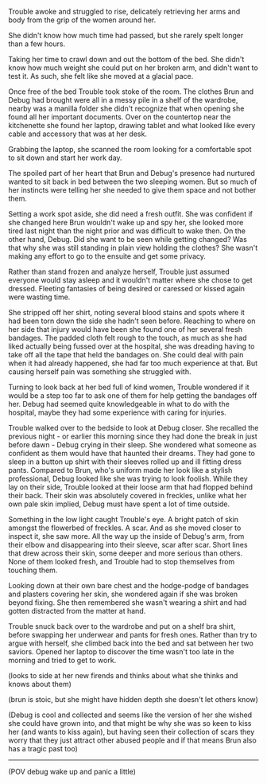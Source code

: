 Trouble awoke and struggled to rise, delicately retrieving her arms and body from the grip of the women around her.

She didn't know how much time had passed, but she rarely spelt longer than a few hours. 

Taking her time to crawl down and out the bottom of the bed. She didn't know how much weight she could put on her broken arm, and didn't want to test it. As such, she felt like she moved at a glacial pace. 

Once free of the bed Trouble took stoke of the room. The clothes Brun and Debug had brought were all in a messy pile in a shelf of the wardrobe, nearby was a manilla folder she didn't recognize that when opening she found all her important documents. Over on the countertop near the kitchenette she found her laptop, drawing tablet and what looked like every cable and accessory that was at her desk.

Grabbing the laptop, she scanned the room looking for a comfortable spot to sit down and start her work day.

The spoiled part of her heart that Brun and Debug's presence had nurtured wanted to sit back in bed between the two sleeping women. But so much of her instincts were telling her she needed to give them space and not bother them.

Setting a work spot aside, she did need a fresh outfit. She was confident if she changed here Brun wouldn't wake up and spy her, she looked more tired last night than the night prior and was difficult to wake then. On the other hand, Debug. Did she want to be seen while getting changed? Was that why she was still standing in plain view holding the clothes? She wasn't making any effort to go to the ensuite and get some privacy. 

Rather than stand frozen and analyze herself, Trouble just assumed everyone would stay asleep and it wouldn't matter where she chose to get dressed. Fleeting fantasies of being desired or caressed or kissed again were wasting time. 

She stripped off her shirt, noting several blood stains and spots where it had been torn down the side she hadn't seen before. Reaching to where on her side that injury would have been she found one of her several fresh bandages. The padded cloth felt rough to the touch, as much as she had liked actually being fussed over at the hospital, she was dreading having to take off all the tape that held the bandages on. She could deal with pain when it had already happened, she had far too much experience at that. But causing herself pain was something she struggled with. 

Turning to look back at her bed full of kind women, Trouble wondered if it would be a step too far to ask one of them for help getting the bandages off her. Debug had seemed quite knowledgeable in what to do with the hospital, maybe they had some experience with caring for injuries.

Trouble walked over to the bedside to look at Debug closer. She recalled the previous night - or earlier this morning since they had done the break in just before dawn - Debug crying in their sleep. She wondered what someone as confident as them would have that haunted their dreams. They had gone to sleep in a button up shirt with their sleeves rolled up and ill fitting dress pants. Compared to Brun, who's uniform made her look like a stylish professional, Debug looked like she was trying to look foolish. While they lay on their side, Trouble looked at their loose arm that had flopped behind their back. Their skin was absolutely covered in freckles, unlike what her own pale skin implied, Debug must have spent a lot of time outside.

Something in the low light caught Trouble's eye. A bright patch of skin amongst the flowerbed of freckles. A scar. And as she moved closer to inspect it, she saw more. All the way up the inside of Debug's arm, from their elbow and disappearing into their sleeve, scar after scar. Short lines that drew across their skin, some deeper and more serious than others. None of them looked fresh, and Trouble had to stop themselves from touching them.

Looking down at their own bare chest and the hodge-podge of bandages and plasters covering her skin, she wondered again if she was broken beyond fixing. She then remembered she wasn't wearing a shirt and had gotten distracted from the matter at hand.

Trouble snuck back over to the wardrobe and put on a shelf bra shirt, before swapping her underwear and pants for fresh ones. Rather than try to argue with herself, she climbed back into the bed and sat between her two saviors. Opened her laptop to discover the time wasn't too late in the morning and tried to get to work.

(looks to side at her new firends and thinks about what she thinks and knows about them)

(brun is stoic, but she might have hidden depth she doesn't let others know)

(Debug is cool and collected and seems like the version of her she wished she could have grown into, and that might be why she was so keen to kiss her (and wants to kiss again), but having seen their collection of scars they worry that they just attract other abused people and if that means Brun also has a tragic past too)

***

(POV debug wake up and panic a little)